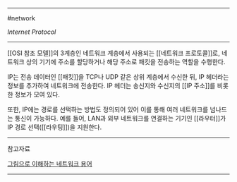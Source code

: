 
---

#network 

*Internet Protocol*

---

[[OSI 참조 모델]]의 3계층인 네트워크 계층에서 사용되는 [[네트워크 프로토콜]]로, 네트워크 상의 기기에 주소를 할당하거나 해당 주소로 패킷을 전송하는 역할을 수행한다.

IP는 전송 데이터인 [[패킷]]을 TCP나 UDP 같은 상위 계층에서 수신한 뒤, IP 헤더라는 정보를 추가하여 네트워크에 전송한다. IP 헤더는 송신지와 수신지의 [[IP 주소]]를 비롯한 정보가 모여 있다.

또한, IP에는 경로를 선택하는 방법도 정의되어 있어 이를 통해 여러 네트워크를 넘나드는 통신이 가능하다. 예를 들어, LAN과 외부 네트워크를 연결하는 기기인 [[라우터]]가 IP 경로 선택([[라우팅]])을 지원한다.

---

참고자료

[그림으로 이해하는 네트워크 용어](https://product.kyobobook.co.kr/detail/S000001834837)

---